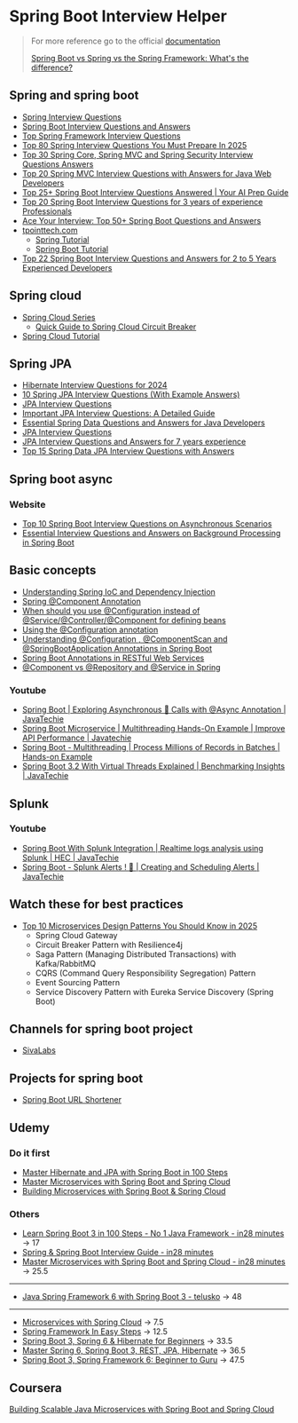 
# Spring Boot Interview Helper

> For more reference go to the official [documentation](https://spring.io/)
> 
> [Spring Boot vs Spring vs the Spring Framework: What's the difference?](https://www.youtube.com/watch?v=S2xyFQlpzIY)



## Spring and spring boot

- [Spring Interview Questions](https://www.interviewbit.com/spring-interview-questions/)
- [Spring Boot Interview Questions and Answers](https://www.geeksforgeeks.org/spring-boot-interview-questions-and-answers/)
- [Top Spring Framework Interview Questions](https://www.baeldung.com/spring-interview-questions)
- [Top 80 Spring Interview Questions You Must Prepare In 2025](https://www.edureka.co/blog/interview-questions/spring-interview-questions/)
- [Top 30 Spring Core, Spring MVC and Spring Security Interview Questions Answers](https://www.java67.com/2012/08/spring-interview-questions-answers.html#)
- [Top 20 Spring MVC Interview Questions with Answers for Java Web Developers](https://javarevisited.blogspot.com/2018/11/top-20-spring-mvc-interview-questions-answers-for-java-developers.html#)
- [Top 25+ Spring Boot Interview Questions Answered | Your AI Prep Guide](https://workik.com/top-spring-boot-interview-question-and-answers-using-ai)
- [Top 20 Spring Boot Interview Questions for 3 years of experience Professionals](https://www.codingshuttle.com/blogs/op-20-spring-boot-interview-questions-for-3-years-of-experience-professionals/)
- [Ace Your Interview: Top 50+ Spring Boot Questions and Answers](https://www.guvi.in/blog/spring-boot-questions-and-answers/)
- [tpointtech.com](https://www.tpointtech.com/)
    - [Spring Tutorial](https://www.tpointtech.com/spring-tutorial)
    - [Spring Boot Tutorial](https://www.tpointtech.com/spring-boot-tutorial)
- [Top 22 Spring Boot Interview Questions and Answers for 2 to 5 Years Experienced Developers](https://medium.com/javarevisited/top-22-spring-boot-interview-questions-and-answers-for-2-to-5-years-experienced-developers-38637a36629d)


## Spring cloud

- [Spring Cloud Series](https://www.baeldung.com/spring-cloud-series)
    - [Quick Guide to Spring Cloud Circuit Breaker](https://www.baeldung.com/spring-cloud-circuit-breaker)
- [Spring Cloud Tutorial](https://www.tpointtech.com/spring-cloud)


## Spring JPA

- [Hibernate Interview Questions for 2024](https://www.geeksforgeeks.org/hibernate-interview-questions/)
- [10 Spring JPA Interview Questions (With Example Answers)](https://in.indeed.com/career-advice/interviewing/spring-jpa-interview-questions)
- [JPA Interview Questions](https://www.interviewbit.com/jpa-interview-questions/)
- [Important JPA Interview Questions: A Detailed Guide](https://medium.com/@pratik.941/important-jpa-interview-questions-a-detailed-guide-5c1405e0927b)
- [Essential Spring Data Questions and Answers for Java Developers](https://medium.com/@psdevraye/essential-spring-data-questions-and-answers-for-java-developers-88646a22b0d6)
- [JPA Interview Questions](https://www.naukri.com/code360/library/jpa-interview-questions)
- [JPA Interview Questions and Answers for 7 years experience](https://hellointern.in/blog/jpa-interview-questions-and-answers-for-7-years-experience-87445)
- [Top 15 Spring Data JPA Interview Questions with Answers](https://www.java67.com/2021/01/spring-data-jpa-interview-questions-answers-java.html#google_vignette)



## Spring boot async

### Website

- [Top 10 Spring Boot Interview Questions on Asynchronous Scenarios](https://rathod-ajay.medium.com/top-10-spring-boot-interview-questions-on-asynchronous-scenarios-e334fd1e3b9c)
- [Essential Interview Questions and Answers on Background Processing in Spring Boot](https://medium.com/@psdevraye/essential-interview-questions-and-answers-on-background-processing-in-spring-boot-1a2f7e489eeb)



## Basic concepts

- [Understanding Spring IoC and Dependency Injection](https://medium.com/@satyendra.jaiswal/understanding-spring-ioc-and-dependency-injection-97f18cb0c617)
- [Spring @Component Annotation](https://www.baeldung.com/spring-component-annotation)
- [When should you use @Configuration instead of @Service/@Controller/@Component for defining beans](https://stackoverflow.com/questions/67691575/when-should-you-use-configuration-instead-of-service-controller-component-fo)
- [Using the @Configuration annotation](https://docs.spring.io/spring-framework/reference/core/beans/java/configuration-annotation.html)
- [Understanding @Configuration , @ComponentScan and @SpringBootApplication Annotations in Spring Boot](https://medium.com/@satyendra.jaiswal/understanding-configuration-componentscan-and-springbootapplication-annotations-in-spring-boot-d70a1320dcd0)
- [Spring Boot Annotations in RESTful Web Services](https://medium.com/@satyendra.jaiswal/spring-boot-annotations-in-restful-web-services-57cfde61c150)
- [@Component vs @Repository and @Service in Spring](https://www.baeldung.com/spring-component-repository-service)

### Youtube

- [Spring Boot | Exploring Asynchronous 🚀 Calls with @Async Annotation | JavaTechie](https://www.youtube.com/watch?v=R_gejlOXR7g)
- [Spring Boot Microservice | Multithreading Hands-On Example | Improve API Performance | Javatechie](https://www.youtube.com/watch?v=gMmN7wZZezI)
- [Spring Boot - Multithreading | Process Millions of Records in Batches | Hands-on Example](https://www.youtube.com/watch?v=qaSBljS6SZk)
- [Spring Boot 3.2 With Virtual Threads Explained | Benchmarking Insights | JavaTechie](https://www.youtube.com/watch?v=9dUPPHREF7w)



## Splunk

### Youtube

- [Spring Boot With Splunk Integration | Realtime logs analysis using Splunk | HEC | JavaTechie](https://www.youtube.com/watch?v=VO20SgiTTOU)
- [Spring Boot - Splunk Alerts ! 🚨 | Creating and Scheduling Alerts | JavaTechie](https://www.youtube.com/watch?v=eCAabhr5UNA)


## Watch these for best practices

- [Top 10 Microservices Design Patterns You Should Know in 2025](https://medium.com/javarevisited/top-10-microservices-design-patterns-you-should-know-in-2025-9f3438e91ac6)
    - Spring Cloud Gateway
    - Circuit Breaker Pattern with Resilience4j
    - Saga Pattern (Managing Distributed Transactions) with Kafka/RabbitMQ
    - CQRS (Command Query Responsibility Segregation) Pattern
    - Event Sourcing Pattern
    - Service Discovery Pattern with Eureka Service Discovery (Spring Boot)



## Channels for spring boot project

- [SivaLabs](https://www.youtube.com/@sivalabs)


## Projects for spring boot

- [Spring Boot URL Shortener](https://github.com/sivaprasadreddy/spring-boot-url-shortener)



## Udemy

### Do it first

- [Master Hibernate and JPA with Spring Boot in 100 Steps](https://udemy.com/course/hibernate-jpa-tutorial-for-beginners-in-100-steps/)
- [Master Microservices with Spring Boot and Spring Cloud](https://udemy.com/course/microservices-with-spring-boot-and-spring-cloud/)
- [Building Microservices with Spring Boot & Spring Cloud](https://udemy.com/course/building-microservices-with-spring-boot-and-spring-cloud/)


### Others

- [Learn Spring Boot 3 in 100 Steps - No 1 Java Framework - in28 minutes](https://www.udemy.com/course/spring-boot-tutorial-for-beginners) -> 17
- [Spring & Spring Boot Interview Guide - in28 minutes](https://www.udemy.com/course/spring-interview-questions-and-answers)
- [Master Microservices with Spring Boot and Spring Cloud - in28 minutes](https://www.udemy.com/course/microservices-with-spring-boot-and-spring-cloud) -> 25.5
-----------------------------------------------------------------------------------------------------------
- [Java Spring Framework 6 with Spring Boot 3 - telusko](https://www.udemy.com/course/spring-5-with-spring-boot-2) -> 48
-----------------------------------------------------------------------------------------------------------
- [Microservices with Spring Cloud](https://www.udemy.com/course/microservices-with-spring-cloud) -> 7.5
- [Spring Framework In Easy Steps](https://www.udemy.com/course/springframeworkineasysteps) -> 12.5
- [Spring Boot 3, Spring 6 & Hibernate for Beginners](https://www.udemy.com/course/spring-hibernate-tutorial) -> 33.5
- [Master Spring 6, Spring Boot 3, REST, JPA, Hibernate](https://www.udemy.com/course/spring-springboot-jpa-hibernate-zero-to-master) -> 36.5
- [Spring Boot 3, Spring Framework 6: Beginner to Guru](https://www.udemy.com/course/spring-framework-6-beginner-to-guru) -> 47.5





## Coursera
[Building Scalable Java Microservices with Spring Boot and Spring Cloud](https://www.coursera.org/learn/google-cloud-java-spring)






